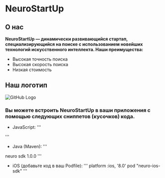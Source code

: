 #  NeuroStartUp

## О нас

**NeuroStartUp — динамически развивающийся стартап, специализирующийся на поиске с использованием новейших технологий искусственного интеллекта. Наши преимущества:**
* Высокая точность поиска
* Высокая скорость поиска
* Низкая стоимость 

## Наш логотип 
![GitHub Logo](https://camo.githubusercontent.com/c6727c717cad1e4820481abb87524f90782445c5/68747470733a2f2f692e696d6775722e636f6d2f495a4f525769492e706e67)


### Вы можете встроить NeuroStartUp в ваши приложения с помощью следующих сниппетов (кусочков) кода.

* JavaScript:
'''
<script src="https://localhost/neuro.sdk.min.js"></script>
'''

* Java (Maven):
'''
<dependency>
  <groupId>neuro</groupId>
  <artifactId>sdk</artifactId>
  <version>1.0.0</version>
</dependency>
'''

* iOS (добавьте код в ваш Podfile):
'''
platform :ios, '8.0'
pod "neuro-ios-sdk"
'''
